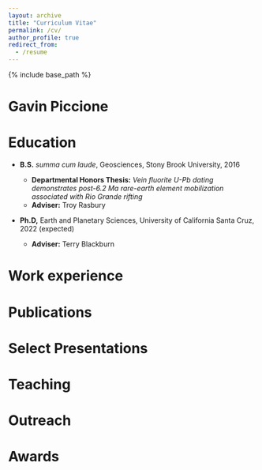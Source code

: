 ```yaml
---
layout: archive
title: "Curriculum Vitae"
permalink: /cv/
author_profile: true
redirect_from:
  - /resume
---
```


{% include base_path %}

Gavin Piccione
======

Education
======
* __B.S.__ <i>summa cum laude</i>, Geosciences, Stony Brook University, 2016 
  + __Departmental Honors Thesis:__ <i>Vein fluorite U-Pb dating demonstrates post-6.2 Ma rare-earth element mobilization associated with Rio Grande rifting</i>
  + __Adviser:__ Troy Rasbury

* __Ph.D,__ Earth and Planetary Sciences, University of California Santa Cruz, 2022 (expected)
  + __Adviser:__ Terry Blackburn

Work experience
======

  
Publications
======
  
Select Presentations
======

  
Teaching
======

  
Outreach
======

Awards
======
